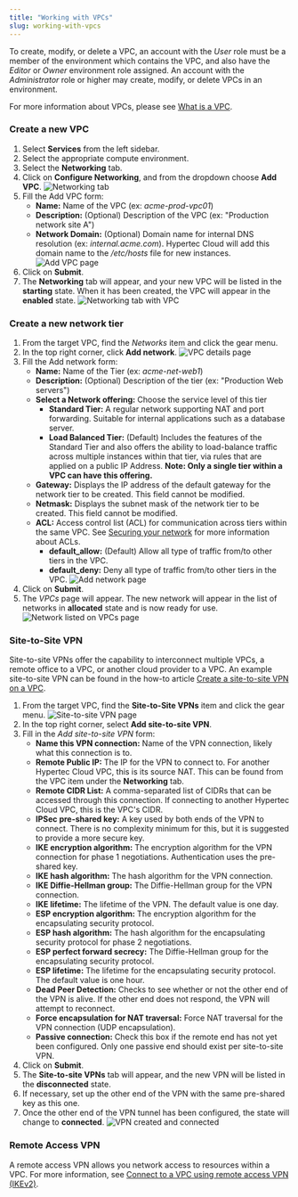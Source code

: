 ```yaml
---
title: "Working with VPCs"
slug: working-with-vpcs
---
```



<!-- - [Create a new VPC](#create-a-new-vpc)
- [Create a new network tier](#create-a-new-network-tier)
- [Site-to-Site VPN](#site-to-site-vpn)
    + [Considerations:](#considerations-) -->

To create, modify, or delete a VPC, an account with the *User* role must be a member of the environment which contains the VPC, and also have the *Editor* or *Owner* environment role assigned.  An account with the *Administrator* role or higher may create, modify, or delete VPCs in an environment.

For more information about VPCs, please see [What is a VPC](../basic-concepts/what-is-a-vpc.md).

### Create a new VPC

1. Select **Services** from the left sidebar.
1. Select the appropriate compute environment.
1. Select the **Networking** tab.
1. Click on **Configure Networking**, and from the dropdown choose **Add VPC**.
![Networking tab](/assets/cca-working-with-vpcs-1-en.png)
1. Fill the Add VPC form:
   - **Name:** Name of the VPC (ex: *acme-prod-vpc01*)
   - **Description:** (Optional) Description of the VPC (ex: "Production network site A")
   - **Network Domain:** (Optional) Domain name for internal DNS resolution (ex: *internal.acme.com*).  Hypertec Cloud will add this domain name to the */etc/hosts* file for new instances.
   ![Add VPC page](/assets/cca-working-with-vpcs-2-en.png)
1. Click on **Submit**.
1. The **Networking** tab will appear, and your new VPC will be listed in the **starting** state.  When it has been created, the VPC will appear in the **enabled** state.
![Networking tab with VPC](/assets/cca-working-with-vpcs-3-en.png)

### Create a new network tier

1. From the target VPC, find the *Networks* item and click the gear menu.
1. In the top right corner, click **Add network**.
![VPC details page](/assets/cca-working-with-vpcs-4-en.png)
1. Fill the Add network form:
   - **Name:** Name of the Tier (ex: *acme-net-web1*)
   - **Description:** (Optional) Description of the tier (ex: "Production Web servers")
   - **Select a Network offering:**  Choose the service level of this tier
      - **Standard Tier:**  A regular network supporting NAT and port forwarding. Suitable for internal applications such as a database server.
      - **Load Balanced Tier:**  (Default) Includes the features of the Standard Tier and also offers the ability to load-balance traffic across multiple instances within that tier, via rules that are applied on a public IP Address. **Note: Only a single tier within a VPC can have this offering.**
   - **Gateway:** Displays the IP address of the default gateway for the network tier to be created.  This field cannot be modified.
   - **Netmask:**  Displays the subnet mask of the network tier to be created.  This field cannot be modified.
   - **ACL:** Access control list (ACL) for communication across tiers within the same VPC.  See [Securing your network](securing-your-network.md) for more information about ACLs.
      - **default_allow:**  (Default) Allow all type of traffic from/to other tiers in the VPC.
      - **default_deny:**  Deny all type of traffic from/to other tiers in the VPC.
   ![Add network page](/assets/cca-working-with-vpcs-5-en.png)
1. Click on **Submit**.
1. The *VPCs* page will appear.  The new network will appear in the list of networks in **allocated** state and is now ready for use.
   ![Network listed on VPCs page](/assets/cca-working-with-vpcs-enabled-en.png)

### Site-to-Site VPN

Site-to-site VPNs offer the capability to interconnect multiple VPCs, a remote office to a VPC, or another cloud provider to a VPC.  An example site-to-site VPN can be found in the how-to article [Create a site-to-site VPN on a VPC](../how-to/create-site-to-site-vpn-on-vpc.md).

1. From the target VPC, find the **Site-to-Site VPNs** item and click the gear menu.
   ![Site-to-site VPN page](/assets/cca-working-with-vpcs-6-en.png)
1. In the top right corner, select **Add site-to-site VPN**.
1. Fill in the *Add site-to-site VPN* form:
   - **Name this VPN connection:** Name of the VPN connection, likely what this connection is to.
   - **Remote Public IP:** The IP for the VPN to connect to. For another Hypertec Cloud VPC, this is its source NAT. This can be found from the VPC item under the **Networking** tab.
   - **Remote CIDR List:** A comma-separated list of CIDRs that can be accessed through this connection. If connecting to another Hypertec Cloud VPC, this is the VPC's CIDR.
   - **IPSec pre-shared key:** A key used by both ends of the VPN to connect. There is no complexity minimum for this, but it is suggested to provide a more secure key.
   - **IKE encryption algorithm:** The encryption algorithm for the VPN connection for phase 1 negotiations. Authentication uses the pre-shared key.
   - **IKE hash algorithm:**  The hash algorithm for the VPN connection.
   - **IKE Diffie-Hellman group:** The Diffie-Hellman group for the VPN connection.
   - **IKE lifetime:** The lifetime of the VPN. The default value is one day.
   - **ESP encryption algorithm:** The encryption algorithm for the encapsulating security protocol.
   - **ESP hash algorithm:** The hash algorithm for the encapsulating security protocol for phase 2 negotiations.
   - **ESP perfect forward secrecy:** The Diffie-Hellman group for the encapsulating security protocol.
   - **ESP lifetime:** The lifetime for the encapsulating security protocol. The default value is one hour.
   - **Dead Peer Detection:**  Checks to see whether or not the other end of the VPN is alive.  If the other end does not respond, the VPN will attempt to reconnect.
   - **Force encapsulation for NAT traversal:** Force NAT traversal for the VPN connection (UDP encapsulation).
   - **Passive connection:** Check this box if the remote end has not yet been configured. Only one passive end should exist per site-to-site VPN.
1. Click on **Submit**.
1. The **Site-to-site VPNs** tab will appear, and the new VPN will be listed in the **disconnected** state.
1. If necessary, set up the other end of the VPN with the same pre-shared key as this one.
1. Once the other end of the VPN tunnel has been configured, the state will change to **connected**.
   ![VPN created and connected](/assets/cca-working-with-vpcs-7-en.png)


### Remote Access VPN

A remote access VPN allows you network access to resources within a VPC. For more information, see [Connect to a VPC using remote access VPN (IKEv2)](../vpn/cca-using-remote-access.md).
